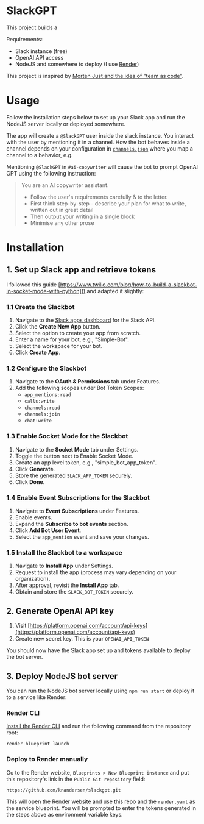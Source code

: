 # SlackGPT

This project builds a

Requirements:

- Slack instance (free)
- OpenAI API access
- NodeJS and somewhere to deploy (I use [Render](http://render.com))

This project is inspired by
[Morten Just and the idea of "team as code"](https://twitter.com/mortenjust/status/1638068433127366657).

# Usage

Follow the installation steps below to set up your Slack app and run the NodeJS
server locally or deployed somewhere.

The app will create a `@SlackGPT` user inside the slack instance. You interact
with the user by mentioning it in a channel. How the bot behaves inside a
channel depends on your configuration in [`channels.json`](/channels.json) where
you map a channel to a behavior, e.g.

Mentioning `@SlackGPT` in `#ai-copywriter` will cause the bot to prompt OpenAI
GPT using the following instruction:

> You are an AI copywriter assistant.
>
> - Follow the user's requirements carefully & to the letter.
> - First think step-by-step - describe your plan for what to write, written out
  > in great detail
> - Then output your writing in a single block
> - Minimise any other prose

# Installation

## 1. Set up Slack app and retrieve tokens

I followed this guide
[https://www.twilio.com/blog/how-to-build-a-slackbot-in-socket-mode-with-python]()
and adapted it slightly:

### 1.1 Create the Slackbot

1. Navigate to the [Slack apps dashboard](https://api.slack.com/apps) for the
   Slack API.
2. Click the **Create New App** button.
3. Select the option to create your app from scratch.
4. Enter a name for your bot, e.g., "Simple-Bot".
5. Select the workspace for your bot.
6. Click **Create App**.

### 1.2 Configure the Slackbot

1. Navigate to the **OAuth & Permissions** tab under Features.
2. Add the following scopes under Bot Token Scopes:
   - `app_mentions:read`
   - `calls:write`
   - `channels:read`
   - `channels:join`
   - `chat:write`

### 1.3 Enable Socket Mode for the Slackbot

1. Navigate to the **Socket Mode** tab under Settings.
2. Toggle the button next to Enable Socket Mode.
3. Create an app level token, e.g., "simple_bot_app_token".
4. Click **Generate**.
5. Store the generated `SLACK_APP_TOKEN` securely.
6. Click **Done**.

### 1.4 Enable Event Subscriptions for the Slackbot

1. Navigate to **Event Subscriptions** under Features.
2. Enable events.
3. Expand the **Subscribe to bot events** section.
4. Click **Add Bot User Event**.
5. Select the `app_mention` event and save your changes.

### 1.5 Install the Slackbot to a workspace

1. Navigate to **Install App** under Settings.
2. Request to install the app (process may vary depending on your organization).
3. After approval, revisit the **Install App** tab.
4. Obtain and store the `SLACK_BOT_TOKEN` securely.

## 2. Generate OpenAI API key

1. Visit
   [https://platform.openai.com/account/api-keys](https://platform.openai.com/account/api-keys)
2. Create new secret key. This is your `OPENAI_API_TOKEN`

You should now have the Slack app set up and tokens available to deploy the bot
server.

## 3. Deploy NodeJS bot server

You can run the NodeJS bot server locally using `npm run start` or deploy it to
a service like Render:

### Render CLI

[Install the Render CLI](https://render.com/docs/cli) and run the following
command from the repository root:

`render blueprint launch`

### Deploy to Render manually

Go to the Render website, `Blueprints > New Blueprint instance` and put this
repository's link in the `Public Git repository` field:

`https://github.com/knandersen/slackgpt.git`

This will open the Render website and use this repo and the `render.yaml` as the
service blueprint. You will be prompted to enter the tokens generated in the
steps above as environment variable keys.
